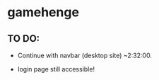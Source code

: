 # gamehenge

## TO DO:

- Continue with navbar (desktop site) ~2:32:00.

- login page still accessible!